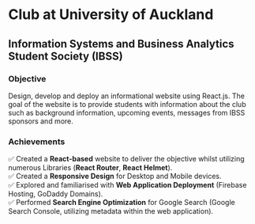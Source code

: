 # Club at University of Auckland
## Information Systems and Business Analytics Student Society (IBSS)
### Objective
Design, develop and deploy an informational website using React.js. The goal of the website is to provide students with information about the club such as background information, upcoming events, messages from IBSS sponsors and more.

### Achievements
✅ Created a **React-based** website to deliver the objective whilst utilizing numerous Libraries (**React Router**, **React Helmet**).<br/>
✅ Created a **Responsive Design** for Desktop and Mobile devices.<br/>
✅ Explored and familiarised with **Web Application Deployment** (Firebase Hosting, GoDaddy Domains).<br/>
✅ Performed **Search Engine Optimization** for Google Search (Google Search Console, utilizing metadata within the web application).
